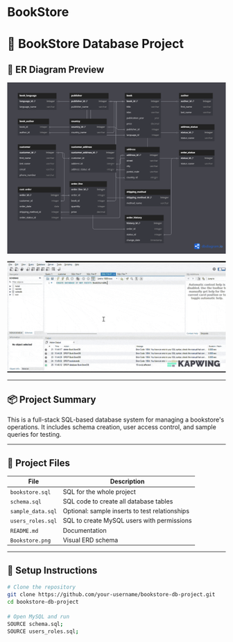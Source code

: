 # BookStore
# 📘 BookStore Database Project

## 🧱 ER Diagram Preview

![Bookstore Schema](assets/Bookstore.png)

![Demo](assets/demo.gif)

---

## 📦 Project Summary

This is a full-stack SQL-based database system for managing a bookstore's operations. It includes schema creation, user access control, and sample queries for testing.

---

## 📂 Project Files

| File | Description |
|------|-------------|
| `bookstore.sql` | SQL for the whole project |
| `schema.sql` | SQL code to create all database tables |
| `sample_data.sql` | Optional: sample inserts to test relationships |
| `users_roles.sql` | SQL to create MySQL users with permissions |
| `README.md` | Documentation |
| `Bookstore.png` | Visual ERD schema |

---

## 🚀 Setup Instructions

```bash
# Clone the repository
git clone https://github.com/your-username/bookstore-db-project.git
cd bookstore-db-project

# Open MySQL and run
SOURCE schema.sql;
SOURCE users_roles.sql;
